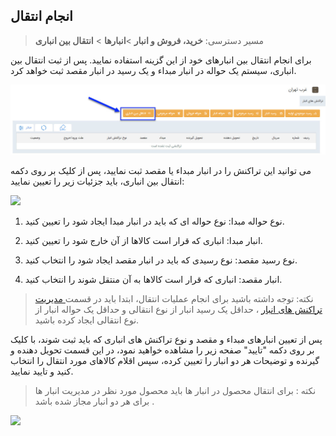 ﻿## انجام انتقال

> مسیر دسترسی:  **خرید، فروش و انبار** >**انبارها** > **انتقال بین انباری** 

برای انجام انتقال بین انبارهای خود از این گزینه استفاده نمایید. پس از ثبت انتقال بین انباری، سیستم یک حواله در انبار مبداء و یک رسید در انبار مقصد ثبت خواهد کرد.

![](Transfer.jpg)

می توانید این تراکنش را در انبار مبداء یا مقصد ثبت نمایید، پس از کلیک بر روی دکمه انتقال بین انباری، باید جزئیات زیر را تعیین نمایید:

![](Transfer2.jpg)

1. نوع حواله مبدا: نوع حواله ای که باید در انبار مبدا ایجاد شود را تعیین کنید.

2. انبار مبدا: انباری که قرار است کالاها از آن خارج شود را تعیین کنید.

3. نوع رسید مقصد: نوع رسیدی که باید در انبار مقصد ایجاد شود را انتخاب کنید.

4. انبار مقصد: انباری که قرار است کالاها به آن منتقل شوند را انتخاب کنید.

> نکته: توجه داشته باشید برای انجام عملیات انتقال، ابتدا باید در قسمت[ مدیریت تراکنش های انبار](https://github.com/1stco/PayamGostarDocs/blob/master/help%202.5.4/Settings/Personalization-crm/Management-warehouse-transactions/Management-warehouse-transactions.md) ، حداقل یک رسید انبار از نوع انتقالی و حداقل یک حواله انبار از نوع انتقالی ایجاد کرده باشید.


پس از تعیین انبارهای مبداء و مقصد و نوع تراکنش های انباری که باید ثبت شوند، با کلیک بر روی دکمه "تایید" صفحه زیر را مشاهده خواهید نمود، در این قسمت  تحویل دهنده و گیرنده و توضیحات هر دو انبار را تعیین کرده، سپس اقلام کالاهای مورد انتقال را انتخاب کنید و تایید نمایید.

> نکته : برای انتقال محصول در انبار ها باید محصول مورد نظر در مدیریت انبار ها برای هر دو انبار مجاز شده باشد  .

![](Transfer3.jpg)


